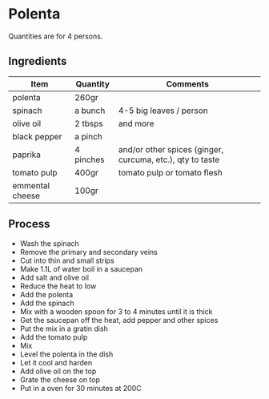 # Polenta

Quantities are for 4 persons.

## Ingredients

| Item             | Quantity  | Comments                                                  |
|------------------|-----------|-----------------------------------------------------------|
| polenta          | 260gr     |                                                           |
| spinach          | a bunch   | 4-5 big leaves / person                                   |
| olive oil        | 2 tbsps   | and more                                                  |
| black pepper     | a pinch   |                                                           |
| paprika          | 4 pinches | and/or other spices (ginger, curcuma, etc.), qty to taste |
| tomato pulp      | 400gr     | tomato pulp or tomato flesh                               |
| emmental cheese  | 100gr     |                                                           |

## Process

- Wash the spinach
- Remove the primary and secondary veins
- Cut into thin and small strips
- Make 1.1L of water boil in a saucepan
- Add salt and olive oil
- Reduce the heat to low
- Add the polenta
- Add the spinach
- Mix with a wooden spoon for 3 to 4 minutes until it is thick
- Get the saucepan off the heat, add pepper and other spices
- Put the mix in a gratin dish
- Add the tomato pulp
- Mix
- Level the polenta in the dish
- Let it cool and harden
- Add olive oil on the top
- Grate the cheese on top
- Put in a oven for 30 minutes at 200C
